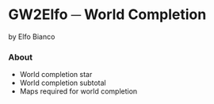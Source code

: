 # GW2Elfo ─ World Completion
by Elfo Bianco

### About
* World completion star
* World completion subtotal
* Maps required for world completion
